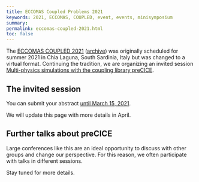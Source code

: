```yaml
---
title: ECCOMAS Coupled Problems 2021
keywords: 2021, ECCOMAS, COUPLED, event, events, minisymposium
summary:
permalink: eccomas-coupled-2021.html
toc: false
---
```


The [ECCOMAS COUPLED 2021](https://congress.cimne.com/coupled2021/frontal/default.asp)
([archive](https://web.archive.org/web/20201027054315/https://congress.cimne.com/coupled2021/frontal/InvitedSessions.asp))
was originally scheduled for summer 2021 in Chia Laguna, South Sardinia, Italy but was changed to a virtual format.
Continuing the tradition, we are organizing an invited session [Multi-physics simulations with the coupling library preCICE](https://congress.cimne.com/coupled2021/frontal/doc/IS/MultiPhysicsSimulationsWithCouplingLibraryPreCICE.pdf).

## The invited session

You can submit your abstract [until March 15, 2021](https://congress.cimne.com/coupled2021/frontal/Dates.asp).

We will update this page with more details in April.

## Further talks about preCICE

Large conferences like this are an ideal opportunity to discuss with other groups and change our perspective. For this reason, we often participate with talks in different sessions.

Stay tuned for more details.
